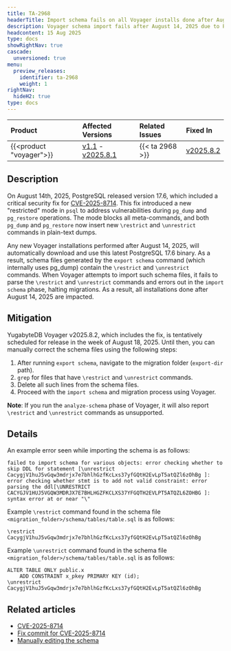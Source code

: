 ```yaml
---
title: TA-2968
headerTitle: Import schema fails on all Voyager installs done after August 14, 2025
description: Voyager schema import fails after August 14, 2025 due to PostgreSQL 17.6 changes.
headcontent: 15 Aug 2025
type: docs
showRightNav: true
cascade:
  unversioned: true
menu:
  preview_releases:
    identifier: ta-2968
    weight: 1
rightNav:
  hideH2: true
type: docs
---
```


| Product | Affected Versions | Related Issues | Fixed In |
| :------------------------- | :-------------------- | :---------------- | :------- |
| {{<product "voyager">}} | [v1.1](/preview/yugabyte-voyager/release-notes/#v1-1-march-7-2023) - [v2025.8.1](/preview/yugabyte-voyager/release-notes/#v2025-8-1-august-5-2025) | {{< ta 2968 >}} | [v2025.8.2](/preview/yugabyte-voyager/release-notes/#v2025-8-2-august-19-2025) |

## Description

On August 14th, 2025, PostgreSQL released version 17.6, which included a critical security fix for [CVE-2025-8714](https://www.postgresql.org/support/security/CVE-2025-8714/). This fix introduced a new "restricted" mode in `psql` to address vulnerabilities during `pg_dump` and `pg_restore` operations. The mode blocks all meta-commands, and both `pg_dump` and `pg_restore` now insert new `\restrict` and `\unrestrict` commands in plain-text dumps.

Any new Voyager installations performed after August 14, 2025, will automatically download and use this latest PostgreSQL 17.6 binary. As a result, schema files generated by the `export schema` command (which internally uses pg_dump) contain the `\restrict` and `\unrestrict` commands. When Voyager attempts to import such schema files, it fails to parse the `\restrict` and `\unrestrict` commands and errors out in the `import schema` phase, halting migrations. As a result, all installations done after August 14, 2025 are impacted.

## Mitigation

YugabyteDB Voyager v2025.8.2, which includes the fix, is tentatively scheduled for release in the week of August 18, 2025. Until then, you can manually correct the schema files using the following steps:

1. After running `export schema`, navigate to the migration folder (`export-dir` path).
1. `grep` for files that have `\restrict` and `\unrestrict` commands.
1. Delete all such lines from the schema files.
1. Proceed with the `import schema` and migration process using Voyager.

**Note**: If you run the `analyze-schema` phase of Voyager, it will also report `\restrict` and `\unrestrict` commands as unsupported.

## Details

An example error seen while importing the schema is as follows:

```output
failed to import schema for various objects: error checking whether to skip DDL for statement [\unrestrict CacygjV1huJ5vGqw3mdrjx7e7bhlhGzfKcLxs37yfGQtH2EvLpT5atQZl6zOhBg ]: error checking whether stmt is to add not valid constraint: error parsing the ddl[\UNRESTRICT CACYGJV1HUJ5VGQW3MDRJX7E7BHLHGZFKCLXS37YFGQTH2EVLPT5ATQZL6ZOHBG ]: syntax error at or near "\"
```

Example `\restrict` command found in the schema file `<migration_folder>/schema/tables/table.sql` is as follows:

```output
\restrict CacygjV1huJ5vGqw3mdrjx7e7bhlhGzfKcLxs37yfGQtH2EvLpT5atQZl6zOhBg
```

Example `\unrestrict` command found in the schema file `<migration_folder>/schema/tables/table.sql` is as follows:

```output
ALTER TABLE ONLY public.x
    ADD CONSTRAINT x_pkey PRIMARY KEY (id);
\unrestrict CacygjV1huJ5vGqw3mdrjx7e7bhlhGzfKcLxs37yfGQtH2EvLpT5atQZl6zOhBg
```

## Related articles

- [CVE-2025-8714](https://www.postgresql.org/support/security/CVE-2025-8714/)
- [Fix commit for CVE-2025-8714](https://github.com/postgres/postgres/commit/575f54d4cee8b141a91b3e5c3d7d65372c0f5219)
- [Manually editing the schema](/preview/yugabyte-voyager/migrate/migrate-steps/#manually-edit-the-schema)
